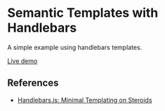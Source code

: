 # Semantic Templates with Handlebars

A simple example using handlebars templates.

[Live demo](https://edysegura.github.io/js-handlebars)

## References

* [Handlebars.js: Minimal Templating on Steroids](http://handlebarsjs.com/)
